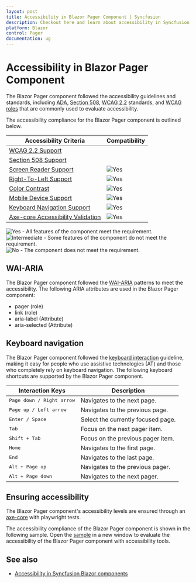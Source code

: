 ```yaml
---
layout: post
title: Accessibility in Blazor Pager Component | Syncfusion
description: Checkout here and learn about accessibility in Syncfusion Blazor Pager component and much more details.
platform: Blazor
control: Pager
documentation: ug
---
```


# Accessibility in Blazor Pager Component

The Blazor Pager component followed the accessibility guidelines and standards, including [ADA](https://www.ada.gov/), [Section 508](https://www.section508.gov/), [WCAG 2.2](https://www.w3.org/TR/WCAG22/) standards, and [WCAG roles](https://www.w3.org/TR/wai-aria/#roles) that are commonly used to evaluate accessibility.

The accessibility compliance for the Blazor Pager component is outlined below.

| Accessibility Criteria | Compatibility |
| -- | -- |
| [WCAG 2.2 Support](../common/accessibility#accessibility-standards) ||
| [Section 508 Support](../common/accessibility#accessibility-standards) ||
| [Screen Reader Support](../common/accessibility#screen-reader-support) | <img src="https://cdn.syncfusion.com/content/images/landing-page/yes.png" alt="Yes">  |
| [Right-To-Left Support](../common/accessibility#right-to-left-support) | <img src="https://cdn.syncfusion.com/content/images/landing-page/yes.png" alt="Yes"> |
| [Color Contrast](../common/accessibility#color-contrast) | <img src="https://cdn.syncfusion.com/content/images/landing-page/yes.png" alt="Yes"> |
| [Mobile Device Support](../common/accessibility#mobile-device-support) | <img src="https://cdn.syncfusion.com/content/images/landing-page/yes.png" alt="Yes"> |
| [Keyboard Navigation Support](../common/accessibility#keyboard-navigation-support) | <img src="https://cdn.syncfusion.com/content/images/landing-page/yes.png" alt="Yes"> |
| [Axe-core Accessibility Validation](../common/accessibility#ensuring-accessibility) | <img src="https://cdn.syncfusion.com/content/images/landing-page/yes.png" alt="Yes"> |

<style>
    .post .post-content img {
        display: inline-block;
        margin: 0.5em 0;
    }
</style>
<div><img src="https://cdn.syncfusion.com/content/images/documentation/full.png" alt="Yes"> - All features of the component meet the requirement.</div>

<div><img src="https://cdn.syncfusion.com/content/images/documentation/partial.png" alt="Intermediate"> - Some features of the component do not meet the requirement.</div>

<div><img src="https://cdn.syncfusion.com/content/images/documentation/not-supported.png" alt="No"> - The component does not meet the requirement.</div>

## WAI-ARIA

The Blazor Pager component followed the [WAI-ARIA](https://www.w3.org/WAI/ARIA/apg/patterns/) patterns to meet the accessibility. The following ARIA attributes are used in the Blazor Pager component:

* pager (role)
* link (role)
* aria-label (Attribute)
* aria-selected (Attribute)

## Keyboard navigation

The Blazor Pager component followed the [keyboard interaction](https://www.w3.org/WAI/ARIA/apg/patterns/alert/#keyboardinteraction) guideline, making it easy for people who use assistive technologies (AT) and those who completely rely on keyboard navigation. The following keyboard shortcuts are supported by the Blazor Pager component.

Interaction Keys |Description
-----|-----
<kbd>Page down / Right arrow |Navigates to the next page.
<kbd>Page up / Left arrow |Navigates to the previous page.
<kbd>Enter / Space |Select the currently focused page.
<kbd>Tab</kbd> |Focus on the next pager item.
<kbd>Shift + Tab</kbd> |Focus on the previous pager item.
<kbd>Home</kbd> |Navigates to the first page.
<kbd>End</kbd> |Navigates to the last page.
<kbd>Alt + Page up</kbd> |Navigates to the previous pager.
<kbd>Alt + Page down</kbd> |Navigates to the next pager.

## Ensuring accessibility

The Blazor Pager component's accessibility levels are ensured through an [axe-core](https://www.nuget.org/packages/Deque.AxeCore.Playwright) with playwright tests.

The accessibility compliance of the Blazor Pager component is shown in the following sample. Open the [sample](https://blazor.syncfusion.com/accessibility/pager) in a new window to evaluate the accessibility of the Blazor Pager component with accessibility tools.

## See also

* [Accessibility in Syncfusion Blazor components](https://blazor.syncfusion.com/documentation/common/accessibility)

